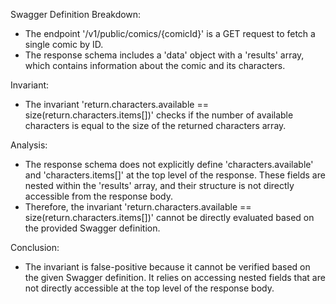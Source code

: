 Swagger Definition Breakdown:
- The endpoint '/v1/public/comics/{comicId}' is a GET request to fetch a single comic by ID.
- The response schema includes a 'data' object with a 'results' array, which contains information about the comic and its characters.

Invariant:
- The invariant 'return.characters.available == size(return.characters.items[])' checks if the number of available characters is equal to the size of the returned characters array.

Analysis:
- The response schema does not explicitly define 'characters.available' and 'characters.items[]' at the top level of the response. These fields are nested within the 'results' array, and their structure is not directly accessible from the response body.
- Therefore, the invariant 'return.characters.available == size(return.characters.items[])' cannot be directly evaluated based on the provided Swagger definition.

Conclusion:
- The invariant is false-positive because it cannot be verified based on the given Swagger definition. It relies on accessing nested fields that are not directly accessible at the top level of the response body.
